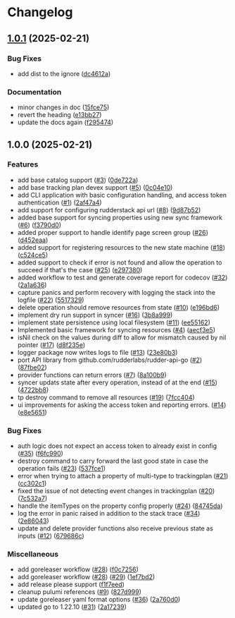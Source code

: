 # Changelog

## [1.0.1](https://github.com/abhimanyubabbar/rudder-iac/compare/v1.0.0...v1.0.1) (2025-02-21)


### Bug Fixes

* add dist to the ignore ([dc4612a](https://github.com/abhimanyubabbar/rudder-iac/commit/dc4612a7ff6a9d7867c59dc268e0c71c56c08976))


### Documentation

* minor changes in doc ([15fce75](https://github.com/abhimanyubabbar/rudder-iac/commit/15fce7560a5015ee895ec7ae7b135aa0346f0f87))
* revert the heading ([e13bb27](https://github.com/abhimanyubabbar/rudder-iac/commit/e13bb27cf8315d4fe29e364be77182aed5d9f1e4))
* update the docs again ([f295474](https://github.com/abhimanyubabbar/rudder-iac/commit/f2954742544e9f2cedc7b7ed15370e0272aa9f62))

## 1.0.0 (2025-02-21)


### Features

* add base catalog support ([#3](https://github.com/abhimanyubabbar/rudder-iac/issues/3)) ([0de722a](https://github.com/abhimanyubabbar/rudder-iac/commit/0de722a520e52e1d6377d92020e708d57d18227c))
* add base tracking plan devex support ([#5](https://github.com/abhimanyubabbar/rudder-iac/issues/5)) ([0c04e10](https://github.com/abhimanyubabbar/rudder-iac/commit/0c04e10e7f3df1d25ca6c8929e5d1c96f298c648))
* add CLI application with basic configuration handling, and access token authentication ([#1](https://github.com/abhimanyubabbar/rudder-iac/issues/1)) ([2af47a4](https://github.com/abhimanyubabbar/rudder-iac/commit/2af47a45996780474f875b828039c47ca0c1301e))
* add support for configuring rudderstack api url ([#8](https://github.com/abhimanyubabbar/rudder-iac/issues/8)) ([9d87b52](https://github.com/abhimanyubabbar/rudder-iac/commit/9d87b52be2e8caa1c7f0a8cde9c12a11db7ff1ff))
* added base support for syncing properties using new sync framework ([#6](https://github.com/abhimanyubabbar/rudder-iac/issues/6)) ([f3790d0](https://github.com/abhimanyubabbar/rudder-iac/commit/f3790d066ac4bb022c2d73298642e2d954268e10))
* added proper support to handle identify page screen group ([#26](https://github.com/abhimanyubabbar/rudder-iac/issues/26)) ([d452eaa](https://github.com/abhimanyubabbar/rudder-iac/commit/d452eaa0faf4537ae4f68f14affef753e8d588eb))
* added support for registering resources to the new state machine ([#18](https://github.com/abhimanyubabbar/rudder-iac/issues/18)) ([c524ce5](https://github.com/abhimanyubabbar/rudder-iac/commit/c524ce5b71b959e7c54ee8a3f9ef4e728e7ff110))
* added support to check if error is not found and allow the operation to succeed if that's the case ([#25](https://github.com/abhimanyubabbar/rudder-iac/issues/25)) ([e297380](https://github.com/abhimanyubabbar/rudder-iac/commit/e297380a6321c8b3d6c4c18006bb5e0e11670d5f))
* added workflow to test and generate coverage report for codecov ([#32](https://github.com/abhimanyubabbar/rudder-iac/issues/32)) ([2a1a636](https://github.com/abhimanyubabbar/rudder-iac/commit/2a1a6364aa21cdd1718578adb253806b7e26bfc0))
* capture panics and perform recovery with logging the stack into the logfile ([#22](https://github.com/abhimanyubabbar/rudder-iac/issues/22)) ([5517329](https://github.com/abhimanyubabbar/rudder-iac/commit/5517329c0307acdf6cfabcc9b26d845c57df9e75))
* delete operation should remove resources from state ([#10](https://github.com/abhimanyubabbar/rudder-iac/issues/10)) ([e196bd6](https://github.com/abhimanyubabbar/rudder-iac/commit/e196bd601050b21c674e3214eca6006a10c4c8cc))
* implement dry run support in syncer ([#16](https://github.com/abhimanyubabbar/rudder-iac/issues/16)) ([3b8a999](https://github.com/abhimanyubabbar/rudder-iac/commit/3b8a99918943463a652d10f66c2b60efa2eeee69))
* implement state persistence using local filesystem ([#11](https://github.com/abhimanyubabbar/rudder-iac/issues/11)) ([ee55162](https://github.com/abhimanyubabbar/rudder-iac/commit/ee5516203a3d783986323f2734af95db4859dfc9))
* Implemented basic framework for syncing resources ([#4](https://github.com/abhimanyubabbar/rudder-iac/issues/4)) ([aecf3e5](https://github.com/abhimanyubabbar/rudder-iac/commit/aecf3e5db810b26c2784c3404ebcccbde022b1e1))
* isNil check on the values during diff to allow for mismatch caused by nil pointer ([#17](https://github.com/abhimanyubabbar/rudder-iac/issues/17)) ([d8f235e](https://github.com/abhimanyubabbar/rudder-iac/commit/d8f235e4ed7f2d586e44e18b08fb0fc2c5950969))
* logger package now writes logs to file ([#13](https://github.com/abhimanyubabbar/rudder-iac/issues/13)) ([23e80b3](https://github.com/abhimanyubabbar/rudder-iac/commit/23e80b33193349e9effad88fe66909c08e95d808))
* port API library from github.com/rudderlabs/rudder-api-go ([#2](https://github.com/abhimanyubabbar/rudder-iac/issues/2)) ([87fbe02](https://github.com/abhimanyubabbar/rudder-iac/commit/87fbe026031b0fe23341c7e7247f02144a7e128e))
* provider functions can return errors ([#7](https://github.com/abhimanyubabbar/rudder-iac/issues/7)) ([8a100b9](https://github.com/abhimanyubabbar/rudder-iac/commit/8a100b91980ae2ed97315987559e1c003422b338))
* syncer updats state after every operation, instead of at the end ([#15](https://github.com/abhimanyubabbar/rudder-iac/issues/15)) ([4722bb8](https://github.com/abhimanyubabbar/rudder-iac/commit/4722bb8d54f3b98fefb87324ea061c89093bf1fd))
* tp destroy command to remove all resources ([#19](https://github.com/abhimanyubabbar/rudder-iac/issues/19)) ([7fcc404](https://github.com/abhimanyubabbar/rudder-iac/commit/7fcc4049e9a4a2f661fd9957d23acc6e0daf00ce))
* ui improvements for asking the access token and reporting errors. ([#14](https://github.com/abhimanyubabbar/rudder-iac/issues/14)) ([e8e5651](https://github.com/abhimanyubabbar/rudder-iac/commit/e8e56511fc43ff2e2bc517ed30aadb2a0c8b64e9))


### Bug Fixes

* auth logic does not expect an access token to already exist in config ([#35](https://github.com/abhimanyubabbar/rudder-iac/issues/35)) ([f6fc990](https://github.com/abhimanyubabbar/rudder-iac/commit/f6fc990cc054b52afb25434ff9f5cd3ee5dffa5a))
* destroy command to carry forward the last good state in case the operation fails ([#23](https://github.com/abhimanyubabbar/rudder-iac/issues/23)) ([537fce1](https://github.com/abhimanyubabbar/rudder-iac/commit/537fce15f7815b3fd17229828f163d3afc61454a))
* error when trying to attach a property of multi-type to trackingplan ([#21](https://github.com/abhimanyubabbar/rudder-iac/issues/21)) ([cc302c1](https://github.com/abhimanyubabbar/rudder-iac/commit/cc302c1b2886311a86abc5b3743b6f51fed9acfa))
* fixed the issue of not detecting event changes in trackingplan ([#20](https://github.com/abhimanyubabbar/rudder-iac/issues/20)) ([7c532a7](https://github.com/abhimanyubabbar/rudder-iac/commit/7c532a7da210fa2a0b817fd465060824f3ec5308))
* handle the itemTypes on the property config properly ([#24](https://github.com/abhimanyubabbar/rudder-iac/issues/24)) ([84745da](https://github.com/abhimanyubabbar/rudder-iac/commit/84745dae3b71e292dbcc1043bf30edde49492c14))
* log the error in panic raised in addition to the stack trace ([#34](https://github.com/abhimanyubabbar/rudder-iac/issues/34)) ([2e86043](https://github.com/abhimanyubabbar/rudder-iac/commit/2e860430be5b54b047ca4fa7a3002260247a298b))
* update and delete provider functions also receive previous state as inputs ([#12](https://github.com/abhimanyubabbar/rudder-iac/issues/12)) ([679686c](https://github.com/abhimanyubabbar/rudder-iac/commit/679686c061428ee7064f5c0f29736231c43030b1))


### Miscellaneous

* add goreleaser workflow ([#28](https://github.com/abhimanyubabbar/rudder-iac/issues/28)) ([f0c7256](https://github.com/abhimanyubabbar/rudder-iac/commit/f0c72567066b14e6d70370ab413b74d3d57ba933))
* add goreleaser workflow ([#28](https://github.com/abhimanyubabbar/rudder-iac/issues/28)) ([#29](https://github.com/abhimanyubabbar/rudder-iac/issues/29)) ([1ef7bd2](https://github.com/abhimanyubabbar/rudder-iac/commit/1ef7bd28dcf6617d478a97c242aba08699cc153c))
* add release please support ([f1f7eed](https://github.com/abhimanyubabbar/rudder-iac/commit/f1f7eedbb140efb68f8e1ebe9eadccb7c1023b10))
* cleanup pulumi references ([#9](https://github.com/abhimanyubabbar/rudder-iac/issues/9)) ([827d999](https://github.com/abhimanyubabbar/rudder-iac/commit/827d999015b1ebc3244245ca246b4de2de123215))
* update goreleaser yaml format options ([#36](https://github.com/abhimanyubabbar/rudder-iac/issues/36)) ([2a760d0](https://github.com/abhimanyubabbar/rudder-iac/commit/2a760d0dbd38d42890dde0ceebcc4bd45727f32c))
* updated go to 1.22.10 ([#31](https://github.com/abhimanyubabbar/rudder-iac/issues/31)) ([2a17239](https://github.com/abhimanyubabbar/rudder-iac/commit/2a17239f9f9d81a51d675a80c73a0fcd95c0c105))
